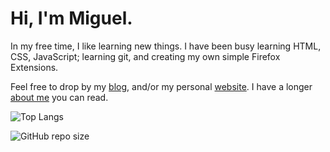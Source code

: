 # Hi, I'm Miguel.

In my free time, I like learning new things. I have been busy learning HTML, CSS, JavaScript; learning git, and creating my own simple Firefox Extensions.

Feel free to drop by my [blog](https://stressed.dev), and/or my personal [website](https://miguelpimentel.do). I have a longer [about me](https://miguelpimentel.do/about) you can read.

![Top Langs](https://github-readme-stats.vercel.app/api/top-langs/?username=datastring&layout=compact)

![GitHub repo size](https://img.shields.io/github/repo-size/datastring/datastring)